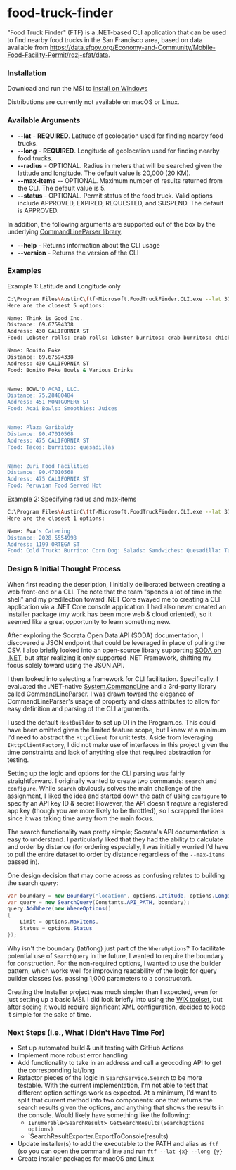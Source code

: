 # food-truck-finder
"Food Truck Finder" (FTF) is a .NET-based CLI application that can be used to find nearby food trucks in the San Francisco area, based on data available from https://data.sfgov.org/Economy-and-Community/Mobile-Food-Facility-Permit/rqzj-sfat/data.

### Installation
Download and run the MSI to [install on Windows](https://github.com/ALCBerry87/food-truck-finder/raw/main/Microsoft.FoodTruckFinder.Installer/Release/Microsoft.FoodTruckFinder.Installer.msi)

Distributions are currently not available on macOS or Linux.

### Available Arguments

* **--lat** - **REQUIRED**. Latitude of geolocation used for finding nearby food trucks.
* **--long** - **REQUIRED**. Longitude of geolocation used for finding nearby food trucks.
* **--radius** - OPTIONAL. Radius in meters that will be searched given the latitude and longitude. The default value is 20,000 (20 KM).
* **--max-items** -- OPTIONAL. Maximum number of results returned from the CLI. The default value is 5.
* **--status** - OPTIONAL. Permit status of the food truck. Valid options include APPROVED, EXPIRED, REQUESTED, and SUSPEND. The default is APPROVED.

In addition, the following arguments are supported out of the box by the underlying [CommandLineParser library](https://github.com/commandlineparser/commandline):

* **--help** - Returns information about the CLI usage
* **--version** - Returns the version of the CLI

### Examples

Example 1: Latitude and Longitude only
```bash
C:\Program Files\AustinC\ftf>Microsoft.FoodTruckFinder.CLI.exe --lat 37.79314862 --long -122.4025671
Here are the closest 5 options:

Name: Think is Good Inc.
Distance: 69.67594338
Address: 430 CALIFORNIA ST
Food: Lobster rolls: crab rolls: lobster burritos: crab burritos: chicken burritos: fish burritos: chicken burritos: poke bowls: soups: chips & soda.

Name: Bonito Poke
Distance: 69.67594338
Address: 430 CALIFORNIA ST
Food: Bonito Poke Bowls & Various Drinks


Name: BOWL'D ACAI, LLC.
Distance: 75.28480484
Address: 451 MONTGOMERY ST
Food: Acai Bowls: Smoothies: Juices


Name: Plaza Garibaldy
Distance: 90.47010568
Address: 475 CALIFORNIA ST
Food: Tacos: burritos: quesadillas


Name: Zuri Food Facilities
Distance: 90.47010568
Address: 475 CALIFORNIA ST
Food: Peruvian Food Served Hot
```

Example 2: Specifying radius and max-items
```bash
C:\Program Files\AustinC\ftf>Microsoft.FoodTruckFinder.CLI.exe --lat 37.8 --long -122.5 --radius 5000 --max-items 1
Here are the closest 1 options:

Name: Eva's Catering
Distance: 2028.5554998
Address: 1199 ORTEGA ST
Food: Cold Truck: Burrito: Corn Dog: Salads: Sandwiches: Quesadilla: Tacos: Fried Rice: Cow Mein: Chinese Rice: Noodle Plates: Soup: Bacon: Eggs: Ham: Avacado: Sausages: Beverages
```

### Design & Initial Thought Process

When first reading the description, I initially deliberated between creating a web front-end or a CLI. The note that the team "spends a lot of time in the shell" and
my predilection toward .NET Core swayed me to creating a CLI application via a .NET Core console application. I had also never created an installer package (my work has been more web & cloud oriented), so it seemed like a great opportunity to learn something new.

After exploring the Socrata Open Data API (SODA) documentation, I discovered a JSON endpoint that could be leveraged in place of pulling the CSV. I also briefly looked into an open-source library supporting [SODA on .NET](https://github.com/CityofSantaMonica/SODA.NET), but after realizing it only supported .NET Framework, shifting my focus solely toward using the JSON API.

I then looked into selecting a framework for CLI facilitation. Specifically, I evaluated the .NET-native [System.CommandLine](https://docs.microsoft.com/en-us/archive/msdn-magazine/2019/march/net-parse-the-command-line-with-system-commandline) and a 3rd-party library called [CommandLineParser](https://github.com/commandlineparser/commandline). I was drawn toward the elegance of CommandLineParser's usage of property and class attributes to allow for easy definition and parsing of the CLI arguments.

I used the default `HostBuilder` to set up DI in the Program.cs. This could have been omitted given the limited feature scope, but I knew at a minimum I'd need to abstract the `HttpClient` for unit tests. Aside from leveraging `IHttpClientFactory`, I did not make use of interfaces in this project given the time constraints and lack of anything else that required abstraction for testing.

Setting up the logic and options for the CLI parsing was fairly straightforward. I originally wanted to create two commands: `search` and `configure`. While `search` obviously solves the main challenge of the assignment, I liked the idea and started down the path of using `configure` to specify an API key ID & secret However, the API doesn't _require_ a registered app key (though you are more likely to be throttled), so I scrapped the idea since it was taking time away from the main focus.

The search functionality was pretty simple; Socrata's API documentation is easy to understand. I particularly liked that they had the ability to calculate and order by distance (for ordering especially, I was initially worried I'd have to pull the entire dataset to order by distance regardless of the `--max-items` passed in). 

One design decision that may come across as confusing relates to building the search query:
```C#
var boundary = new Boundary("location", options.Latitude, options.Longitude, options.RadiusInMeters);
var query = new SearchQuery(Constants.API_PATH, boundary);
query.AddWhere(new WhereOptions()
{
    Limit = options.MaxItems,
    Status = options.Status
});
```
Why isn't the boundary (lat/long) just part of the `WhereOptions`? To facilitate potential use of `SearchQuery` in the future, I wanted to require the boundary for construction. For the non-required options, I wanted to use the builder pattern, which works well for improving readability of the logic for query builder classes (vs. passing 1,000 parameters to a constructor).

Creating the Installer project was much simpler than I expected, even for just setting up a basic MSI. I did look briefly into using the [WiX toolset](https://wixtoolset.org/), but after seeing it would require significant XML configuration, decided to keep it simple for the sake of time.

### Next Steps (i.e., What I Didn't Have Time For)

* Set up automated build & unit testing with GitHub Actions
* Implement more robust error handling
* Add functionality to take in an address and call a geocoding API to get the corresponding lat/long
* Refactor pieces of the logic in `SearchService.Search` to be more testable. With the current implementation, I'm not able to test that different option settings work as expected. At a minimum, I'd want to split that current method into two components: one that returns the search results given the options, and anything that shows the results in the console. Would likely have something like the following:
    * `IEnumerable<SearchResult> GetSearchResults(SearchOptions options)`
    * `SearchResultExporter.ExportToConsole(results)
* Update installer(s) to add the executable to the PATH and alias as `ftf` (so you can open the command line and run `ftf --lat {x} --long {y}`
* Create installer packages for macOS and Linux
